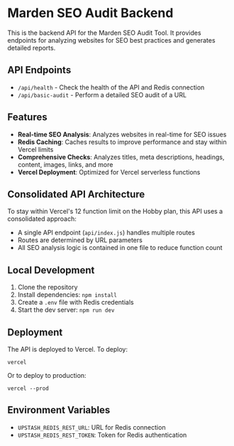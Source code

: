 # Marden SEO Audit Backend

This is the backend API for the Marden SEO Audit Tool. It provides endpoints for analyzing websites for SEO best practices and generates detailed reports.

## API Endpoints

- `/api/health` - Check the health of the API and Redis connection
- `/api/basic-audit` - Perform a detailed SEO audit of a URL

## Features

- **Real-time SEO Analysis**: Analyzes websites in real-time for SEO issues
- **Redis Caching**: Caches results to improve performance and stay within Vercel limits
- **Comprehensive Checks**: Analyzes titles, meta descriptions, headings, content, images, links, and more
- **Vercel Deployment**: Optimized for Vercel serverless functions

## Consolidated API Architecture

To stay within Vercel's 12 function limit on the Hobby plan, this API uses a consolidated approach:

- A single API endpoint (`api/index.js`) handles multiple routes
- Routes are determined by URL parameters
- All SEO analysis logic is contained in one file to reduce function count

## Local Development

1. Clone the repository
2. Install dependencies: `npm install`
3. Create a `.env` file with Redis credentials
4. Start the dev server: `npm run dev`

## Deployment

The API is deployed to Vercel. To deploy:

```
vercel
```

Or to deploy to production:

```
vercel --prod
```

## Environment Variables

- `UPSTASH_REDIS_REST_URL`: URL for Redis connection
- `UPSTASH_REDIS_REST_TOKEN`: Token for Redis authentication
